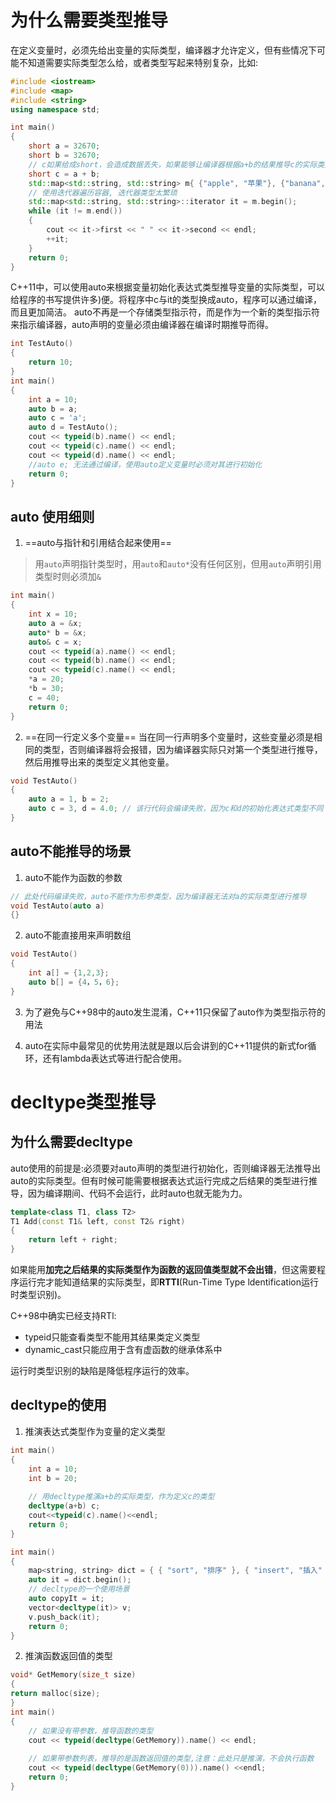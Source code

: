 # 为什么需要类型推导
在定义变量时，必须先给出变量的实际类型，编译器才允许定义，但有些情况下可能不知道需要实际类型怎么给，或者类型写起来特别复杂，比如:
```cpp
#include <iostream>
#include <map> 
#include <string> 
using namespace std;

int main()
{
	short a = 32670;
	short b = 32670;
	// c如果给成short，会造成数据丢失，如果能够让编译器根据a+b的结果推导c的实际类型，就不会存 在问题
	short c = a + b;
	std::map<std::string, std::string> m{ {"apple", "苹果"}, {"banana","香蕉"} };
	// 使用迭代器遍历容器, 迭代器类型太繁琐
	std::map<std::string, std::string>::iterator it = m.begin();
	while (it != m.end())
	{
		cout << it->first << " " << it->second << endl;
		++it;
	}
	return 0;
}
```

C++11中，可以使用auto来根据变量初始化表达式类型推导变量的实际类型，可以给程序的书写提供许多)便。将程序中c与it的类型换成auto，程序可以通过编译，而且更加简洁。
auto不再是一个存储类型指示符，而是作为一个新的类型指示符来指示编译器，auto声明的变量必须由编译器在编译时期推导而得。

```cpp
int TestAuto()
{
	return 10;
}
int main()
{
	int a = 10;
	auto b = a;
	auto c = 'a';
	auto d = TestAuto();
	cout << typeid(b).name() << endl;
	cout << typeid(c).name() << endl;
	cout << typeid(d).name() << endl;
	//auto e; 无法通过编译，使用auto定义变量时必须对其进行初始化 
	return 0;
}
```


## auto 使用细则
1. ==auto与指针和引用结合起来使用==
> 用`auto`声明指针类型时，用`auto`和`auto*`没有任何区别，但用`auto`声明引用类型时则必须加`&`
```cpp
int main()
{
	int x = 10;
	auto a = &x;
	auto* b = &x;
	auto& c = x;
	cout << typeid(a).name() << endl;
	cout << typeid(b).name() << endl;
	cout << typeid(c).name() << endl;
	*a = 20;
	*b = 30;
	c = 40;
	return 0;
}
```

2. ==在同一行定义多个变量==
当在同一行声明多个变量时，这些变量必须是相同的类型，否则编译器将会报错，因为编译器实际只对第一个类型进行推导，然后用推导出来的类型定义其他变量。
```cpp
void TestAuto()
{
	auto a = 1, b = 2;
	auto c = 3, d = 4.0; // 该行代码会编译失败，因为c和d的初始化表达式类型不同 
}
```

## auto不能推导的场景
1. auto不能作为函数的参数
```cpp
// 此处代码编译失败，auto不能作为形参类型，因为编译器无法对a的实际类型进行推导 
void TestAuto(auto a)
{}
```

2. auto不能直接用来声明数组
```cpp
void TestAuto() 
{
	int a[] = {1,2,3}; 
	auto b[] = {4，5，6};
}
```

3. 为了避免与C++98中的auto发生混淆，C++11只保留了auto作为类型指示符的用法

4. auto在实际中最常见的优势用法就是跟以后会讲到的C++11提供的新式for循环，还有lambda表达式等进行配合使用。


# decltype类型推导
## 为什么需要decltype
auto使用的前提是:必须要对auto声明的类型进行初始化，否则编译器无法推导出auto的实际类型。但有时候可能需要根据表达式运行完成之后结果的类型进行推导，因为编译期间、代码不会运行，此时auto也就无能为力。
```cpp
template<class T1, class T2>
T1 Add(const T1& left, const T2& right) 
{
	return left + right; 
}
```

如果能用**加完之后结果的实际类型作为函数的返回值类型就不会出错**，但这需要程序运行完才能知道结果的实际类型，即**RTTI**(Run-Time Type ldentification运行时类型识别)。

C++98中确实已经支持RTl:
- typeid只能查看类型不能用其结果类定义类型
- dynamic_cast只能应用于含有虚函数的继承体系中

运行时类型识别的缺陷是降低程序运行的效率。

## decltype的使用
1. 推演表达式类型作为变量的定义类型
```cpp
int main() 
{
	int a = 10; 
	int b = 20;
	
	// 用decltype推演a+b的实际类型，作为定义c的类型 
	decltype(a+b) c;
	cout<<typeid(c).name()<<endl; 
	return 0;
}

int main()
{
	map<string, string> dict = { { "sort", "排序" }, { "insert", "插入" } };
	auto it = dict.begin();
	// decltype的一个使用场景
	auto copyIt = it;
	vector<decltype(it)> v;
	v.push_back(it);
	return 0;
}
```

2. 推演函数返回值的类型
```cpp
void* GetMemory(size_t size) 
{
return malloc(size); 
}
int main() 
{
	// 如果没有带参数，推导函数的类型
	cout << typeid(decltype(GetMemory)).name() << endl;
	
	// 如果带参数列表，推导的是函数返回值的类型,注意：此处只是推演，不会执行函数 
	cout << typeid(decltype(GetMemory(0))).name() <<endl;
	return 0; 
}
```

